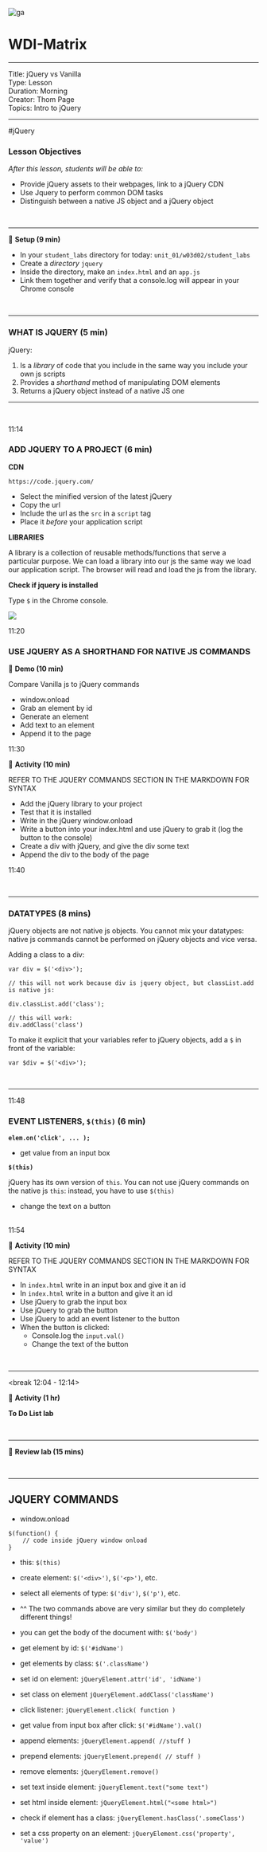 ![ga](http://mobbook.generalassemb.ly/ga_cog.png)

# WDI-Matrix

<hr>
Title: jQuery vs Vanilla<br>
Type: Lesson<br>
Duration: Morning<br>
Creator: Thom Page<br>
Topics: Intro to jQuery <br>
<hr>

#jQuery

### Lesson Objectives

_After this lesson, students will be able to:_

- Provide jQuery assets to their webpages, link to a jQuery CDN
- Use Jquery to perform common DOM tasks
- Distinguish between a native JS object and a jQuery object

<br>
<hr>

&#x1F535; **Setup (9 min)**

* In your `student_labs` directory for today: `unit_01/w03d02/student_labs`
* Create a _directory_ `jquery`
* Inside the directory, make an `index.html` and an `app.js`
* Link them together and verify that a console.log will appear in your Chrome console

<br>
<hr>

### WHAT IS JQUERY (5 min)

jQuery:

1. Is a _library_ of code that you include in the same way you include your own js scripts
2. Provides a _shorthand_ method of manipulating DOM elements
3. Returns a jQuery object instead of a native JS one

<hr>
<br>

11:14

### ADD JQUERY TO A PROJECT (6 min)

**CDN** 

`https://code.jquery.com/`

* Select the minified version of the latest jQuery
* Copy the url
* Include the url as the `src` in a `script` tag
* Place it _before_ your application script

**LIBRARIES**

A library is a collection of reusable methods/functions that serve a particular purpose. We can load a library into our js the same way we load our application script. The browser will read and load the js from the library.

**Check if jquery is installed**

Type `$` in the Chrome console. 

![](https://i.imgur.com/L6uuz1A.png)

11:20

### USE JQUERY AS A SHORTHAND FOR NATIVE JS COMMANDS

&#x1F535; **Demo (10 min)**

Compare Vanilla js to jQuery commands

* window.onload
* Grab an element by id
* Generate an element
* Add text to an element
* Append it to the page

11:30

&#x1F535; **Activity (10 min)**

REFER TO THE JQUERY COMMANDS SECTION IN THE MARKDOWN FOR SYNTAX

* Add the jQuery library to your project 
* Test that it is installed
* Write in the jQuery window.onload
* Write a button into your index.html and use jQuery to grab it (log the button to the console)
* Create a div with jQuery, and give the div some text
* Append the div to the body of the page

11:40

<br>
<hr>


### DATATYPES (8 mins)

jQuery objects are not native js objects. You cannot mix your datatypes: native js commands cannot be performed on jQuery objects and vice versa.

Adding a class to a div:

```
var div = $('<div>');

// this will not work because div is jquery object, but classList.add is native js:

div.classList.add('class');

// this will work:
div.addClass('class')
```

To make it explicit that your variables refer to jQuery objects, add a `$` in front of the variable:

```
var $div = $('<div>');
```

<br>
<hr>

11:48

### EVENT LISTENERS, `$(this)` (6 min)

**`elem.on('click', ... );`**

* get value from an input box

**`$(this)`**

jQuery has its own version of `this`. You can not use jQuery commands on the native js `this`: instead, you have to use `$(this)`

* change the text on a button

<br>
11:54

&#x1F535; **Activity (10 min)**

REFER TO THE JQUERY COMMANDS SECTION IN THE MARKDOWN FOR SYNTAX

* In `index.html` write in an input box and give it an id
* In `index.html` write in a button and give it an id 
* Use jQuery to grab the input box
* Use jQuery to grab the button
* Use jQuery to add an event listener to the button
* When the button is clicked:
	* Console.log the `input.val()`
	* Change the text of the button

<br>
<hr>

<break 12:04 - 12:14>

&#x1F535; **Activity (1 hr)**

**To Do List lab**

<br>
<hr>

&#x1F535; **Review lab (15 mins)**

<br>
<hr>



## JQUERY COMMANDS

- window.onload 

```
$(function() {
	// code inside jQuery window onload
}
```

- this: `$(this)`

- create element: `$('<div>')`, `$('<p>')`, etc.

- select all elements of type: `$('div')`, `$('p')`, etc.

- ^^ The two commands above are very similar but they do completely different things!

- you can get the body of the document with: `$('body')`

- get element by id: `$('#idName')`

- get elements by class: `$('.className')`

- set id on element: `jQueryElement.attr('id', 'idName')`

- set class on element `jQueryElement.addClass('className')`

- click listener: `jQueryElement.click( function )`

- get value from input box after click: `$('#idName').val()`

- append elements: `jQueryElement.append( //stuff )`

- prepend elements: `jQueryElement.prepend( // stuff )`

- remove elements: `jQueryElement.remove()`

- set text inside element: `jQueryElement.text("some text")`

- set html inside element: `jQueryElement.html("<some html>")`

- check if element has a class: `jQueryElement.hasClass('.someClass')`

- set a css property on an element: `jQueryElement.css('property', 'value')`





